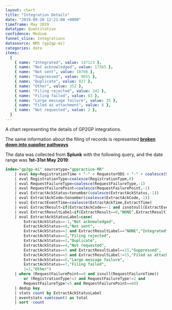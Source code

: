 ```yaml
---
layout: chart
title: "Integration Details"
date: "2019-09-20 12:21:00 +0000"
timeframe: May 2019
datatype: Quantitative
confidence: Medium
funnel_slice: Integrations
datasource: NMS (gp2gp-mi)
categories: data
items:
  [
    { name: "Integrated", value: 147123 },
    { name: "Not acknowledged", value: 17565 },
    { name: "Not sent", value: 10708 },
    { name: "Suppressed", value: 9651 },
    { name: "Duplicate", value: 827 },
    { name: "Other", value: 352 },
    { name: "Filing rejected", value: 242 },
    { name: "Filing failed", value: 83 },
    { name: "Large message failure", value: 35 },
    { name: "Filed as attachment", value: 6 },
    { name: "Not requested", value: 2 },
  ]
---
```


A chart representing the details of GP2GP integrations.

The same information about the filing of records is represented **[broken down into supplier pathways](/prm-funnel/month/2019-05/rr-funnel/integrations/filing-by-requestor/filing-by-requestor.html)**

The data was collected from **Splunk** with the following query, and the date range was **1st-31st May 2019**:

```sql
index="gp2gp-mi" sourcetype="gppractice-RR"
    | eval key=RegistrationTime + "-" + RequestorODS + "-" + coalesce(SenderODS,"Unknown")
    | eval RegistrationType=coalesce(RegistrationType,0)
    | eval RequestFailureType=coalesce(RequestFailureType,-1)
    | eval RequestFailurePoint=coalesce(RequestFailurePoint,-1)
    | eval ExtractAckStatus=tonumber(coalesce(ExtractAckStatus,-1))
    | eval ExtractAckCode=tonumber(coalesce(ExtractAckCode,-1))
    | eval ExtractEventTime=coalesce(ExtractAckTime,ExtractTime)
    | eval ExtractResult=if(ExtractAckCode==-1 and isnotnull(ExtractEventTime),0,ExtractAckCode)
    | eval ExtractResultLabel=if(ExtractResult==0,"NONE",ExtractResult)
    | eval ExtractAckStatusLabel=case(
        ExtractAckStatus==-1,"Not acknowledged",
        ExtractAckStatus==0,"Not sent",
        ExtractAckStatus==1 and ExtractResultLabel=="NONE","Integrated",
        ExtractAckStatus==2,"Filing rejected",
        ExtractAckStatus==3,"Duplicate",
        ExtractAckStatus==4,"Not requested",
        ExtractAckStatus==5 and ExtractResultLabel==15,"Suppressed",
        ExtractAckStatus==5 and ExtractResultLabel!=15,"Filed as attachment",
        ExtractAckStatus==6,"Large message failure",
        ExtractAckStatus==7,"Filing failed",
        1=1,"Other")
    | where (RequestFailurePoint==0 and isnull(RequestFailureTime))
        or (RegistrationType!=3 and RequestFailureType!=2 and
        RequestFailureType!=5 and RequestFailurePoint==60)
    | dedup key
    | stats count by ExtractAckStatusLabel
    | eventstats sum(count) as total
    | sort -count
```
